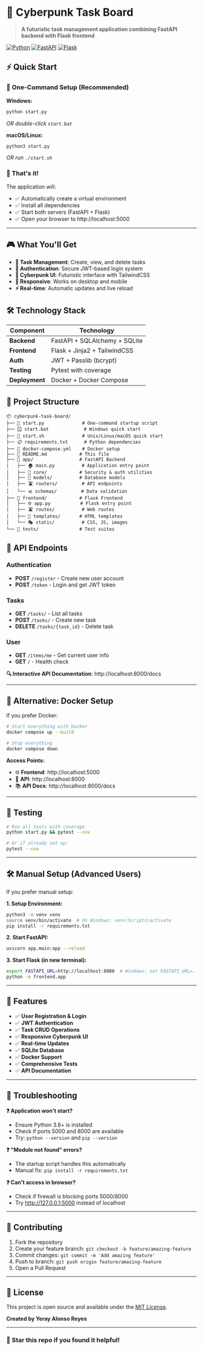 # 🚀 Cyberpunk Task Board

> **A futuristic task management application combining FastAPI backend with Flask frontend**

[![Python](https://img.shields.io/badge/Python-3.8+-blue.svg)](https://python.org)
[![FastAPI](https://img.shields.io/badge/FastAPI-Latest-green.svg)](https://fastapi.tiangolo.com/)
[![Flask](https://img.shields.io/badge/Flask-Latest-red.svg)](https://flask.palletsprojects.com/)

## ⚡ Quick Start

### 🎯 One-Command Setup (Recommended)

**Windows:**
```bash
python start.py
```
*OR double-click `start.bat`*

**macOS/Linux:**
```bash
python3 start.py
```
*OR run `./start.sh`*

### 🌟 That's it! 
The application will:
- ✅ Automatically create a virtual environment
- ✅ Install all dependencies
- ✅ Start both servers (FastAPI + Flask)
- ✅ Open your browser to http://localhost:5000

---

## 🎮 What You'll Get

- **🎯 Task Management**: Create, view, and delete tasks
- **🔐 Authentication**: Secure JWT-based login system
- **🎨 Cyberpunk UI**: Futuristic interface with TailwindCSS
- **📱 Responsive**: Works on desktop and mobile
- **⚡ Real-time**: Automatic updates and live reload

## 🛠️ Technology Stack
| Component | Technology |
|-----------|------------|
| **Backend** | FastAPI + SQLAlchemy + SQLite |
| **Frontend** | Flask + Jinja2 + TailwindCSS |
| **Auth** | JWT + Passlib (bcrypt) |
| **Testing** | Pytest with coverage |
| **Deployment** | Docker + Docker Compose |

## 📁 Project Structure

```
📦 cyberpunk-task-board/
├── 🚀 start.py              # One-command startup script
├── 🪟 start.bat             # Windows quick start
├── 🐧 start.sh              # Unix/Linux/macOS quick start
├── 📋 requirements.txt      # Python dependencies
├── 🐳 docker-compose.yml    # Docker setup
├── 📖 README.md            # This file
├── 🔧 app/                 # FastAPI Backend
│   ├── 🏠 main.py          # Application entry point
│   ├── 🔐 core/            # Security & auth utilities
│   ├── 💾 models/          # Database models
│   ├── 🛣️ routers/         # API endpoints
│   └── 📊 schemas/         # Data validation
├── 🎨 frontend/            # Flask Frontend
│   ├── 🌐 app.py           # Flask entry point
│   ├── 🛣️ routes/          # Web routes
│   ├── 📄 templates/       # HTML templates
│   └── 🎭 static/          # CSS, JS, images
└── 🧪 tests/               # Test suites
```

## 🔗 API Endpoints

### Authentication
- **POST** `/register` - Create new user account
- **POST** `/token` - Login and get JWT token

### Tasks
- **GET** `/tasks/` - List all tasks
- **POST** `/tasks/` - Create new task
- **DELETE** `/tasks/{task_id}` - Delete task

### User
- **GET** `/items/me` - Get current user info
- **GET** `/` - Health check

**🔍 Interactive API Documentation**: http://localhost:8000/docs

---

## 🐳 Alternative: Docker Setup

If you prefer Docker:

```bash
# Start everything with Docker
docker compose up --build

# Stop everything
docker compose down
```

**Access Points:**
- 🌐 **Frontend**: http://localhost:5000
- 🔧 **API**: http://localhost:8000
- 📚 **API Docs**: http://localhost:8000/docs

---

## 🧪 Testing

```bash
# Run all tests with coverage
python start.py && pytest --cov

# Or if already set up:
pytest --cov
```

---

## 🛠️ Manual Setup (Advanced Users)

If you prefer manual setup:

**1. Setup Environment:**
```bash
python3 -m venv venv
source venv/bin/activate  # On Windows: venv\Scripts\activate
pip install -r requirements.txt
```

**2. Start FastAPI:**
```bash
uvicorn app.main:app --reload
```

**3. Start Flask (in new terminal):**
```bash
export FASTAPI_URL=http://localhost:8000  # Windows: set FASTAPI_URL=...
python -m frontend.app
```

---

## 🎯 Features

- ✅ **User Registration & Login**
- ✅ **JWT Authentication**
- ✅ **Task CRUD Operations**
- ✅ **Responsive Cyberpunk UI**
- ✅ **Real-time Updates**
- ✅ **SQLite Database**
- ✅ **Docker Support**
- ✅ **Comprehensive Tests**
- ✅ **API Documentation**

---

## 🔧 Troubleshooting

**❓ Application won't start?**
- Ensure Python 3.8+ is installed
- Check if ports 5000 and 8000 are available
- Try: `python --version` and `pip --version`

**❓ "Module not found" errors?**
- The startup script handles this automatically
- Manual fix: `pip install -r requirements.txt`

**❓ Can't access in browser?**
- Check if firewall is blocking ports 5000/8000
- Try http://127.0.0.1:5000 instead of localhost

---

## 🤝 Contributing

1. Fork the repository
2. Create your feature branch: `git checkout -b feature/amazing-feature`
3. Commit changes: `git commit -m 'Add amazing feature'`
4. Push to branch: `git push origin feature/amazing-feature`
5. Open a Pull Request

---

## 📄 License

This project is open source and available under the [MIT License](LICENSE).

**Created by Yeray Alonso Reyes**

---

### 🌟 Star this repo if you found it helpful!

